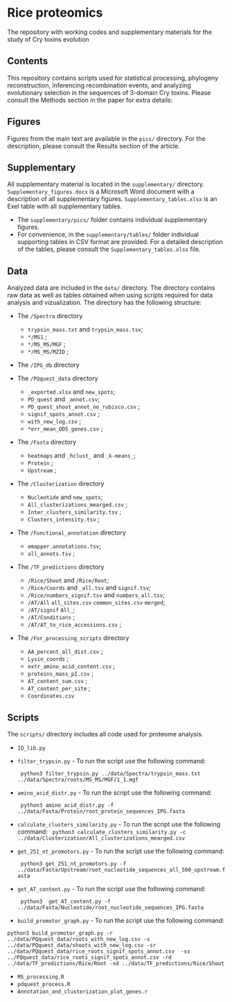 # Rice proteomics
The repository with working codes and supplementary materials for the study of Cry toxins evolution

## Contents 

This repository contains scripts used for statistical processing, phylogeny reconstruction, inferencing recombination events, and analyzing evolutionary selection in the sequences of 3-domain Cry toxins. Please consult the Methods section in the paper for extra details:

## Figures
Figures from the main text are available in the `pics/` directory. For the description, please consult the Results section of the article.

## Supplementary
All supplementary material is located in the `supplementary/` directory. 
`Supplementary_figures.docx` is a Microsoft Word document with a description of all supplementary figures.
`Supplementary_tables.xlsx` is an Exel table with all supplementary tables.

* The `supplementary/pics/` folder contains individual supplementary figures.
* For convenience, in the `supplementary/tables/` folder individual supporting tables in CSV format are provided. For a detailed description of the tables, please consult the `Supplementary_tables.xlsx` file.

## Data
Analyzed data are included in the `data/` directory. The directory contains raw data as well as tables obtained when using scripts required for data analysis and vizualization. The directory has the following structure:

- The `/Spectra` directory 
  * `trypsin_mass.txt` and `trypsin_mass.tsv`;
  * `*/MS1` ;
  * `*/MS_MS/MGF` ;
  * `*/MS_MS/MZID` ;
- The `/IPG_db` directory
  
- The `/PQquest_data` directory
  * `_exported.xlsx` and `new_spots`;
  * `PD_quest` and `_annot.csv`;
  * `PD_quest_shoot_annot_no_rubisco.csv` ;
  * `signif_spots_annot.csv` ;
  * `with_new_log.csv` ;
  * `*err_mean_ODS_genes.csv` ;
- The `/Fasta` directory
  * `heatmaps` and `_hclust_` and `_k-means_`;
  * `Protein` ;
  * `Upstream` ;
- The `/Clusterization` directory
  * `Nucleotide` and `new_spots`;
  * `All_clusterizations_mearged.csv` ;
  * `Inter_clusters_similarity.tsv` ;
  * `Clusters_intensity.tsv` ;
- The `/Functional_annotation` directory
  * `emapper.annotations.tsv`;
  * `all_annots.tsv` ;
- The `/TF_predictions` directory
  * `/Rice/Shoot` and `/Rice/Root`;
  * `/Rice/Coords` and `_all.tsv` and `signif.tsv`;
  * `/Rice/numbers_signif.tsv` and `numbers_all.tsv`; 
  * `/AT/All` `all_sites.csv` `common_sites.csv` `merged`;
  * `/AT/signif` `All_`;
  * `/AT/Conditions` ;
  * `/AT/AT_to_rice_accessions.csv` ;
- The `/For_processing_scripts` directory 
  * `AA_percent_all_dist.csv` ;
  * `Lysin_coords` ;
  * `extr_amino_acid_content.csv` ;
  * `proteins_mass_pI.csv` ;
  * `AT_content_sum.csv` ;
  * `AT_content_per_site` ;
  * `Coordinates.csv`


## Scripts
The `scripts/` directory includes all code used for proteome analysis.

- `IO_lib.py` 
- `filter_trypsin.py` - To run the script use the following command:

  ``` python3 filter_trypsin.py ../data/Spectra/trypsin_mass.txt ../data/Spectra/roots/MS_MS/MGF/1_1.mgf``` 

- `amino_acid_distr.py` - To run the script use the following command:

  ``` python3 amino_acid_distr.py -f ../data/Fasta/Protein/root_protein_sequences_IPG.fasta``` 
  
- `calculate_clusters_similarity.py` - To run the script use the following command:
    ``` python3 calculate_clusters_similarity.py -c ../data/Clusterization/All_clusterizations_mearged.csv```
  
- `get_251_nt_promotors.py` - To run the script use the following command:

    ``` python3 get_251_nt_promotors.py -f ../data/Fasta/Upstream/root_nucleotide_sequences_all_500_upstream.fasta```
    
- `get_AT_content.py` - To run the script use the following command:

    ``` python3  get_AT_content.py -f ../data/Fasta/Nucleotide/root_nucleotide_sequences_IPG.fasta```

- `build_promotor_graph.py` - To run the script use the following command:

``` python3 build_promotor_graph.py -r ../data/PQquest_data/roots_with_new_log.csv -s ../data/PQquest_data/shoots_with_new_log.csv -sr ../data/PQquest_data/rice_roots_signif_spots_annot.csv  -ss ../PQquest_data/rice_roots_signif_spots_annot.csv -rd ../data/TF_predictions/Rice/Root -sd ../data/TF_predictions/Rice/Shoot ```

- `MS_processing.R` 
- `pdquest_process.R` 
- `Annotation_and_clusterization_plot_genes.r` 

